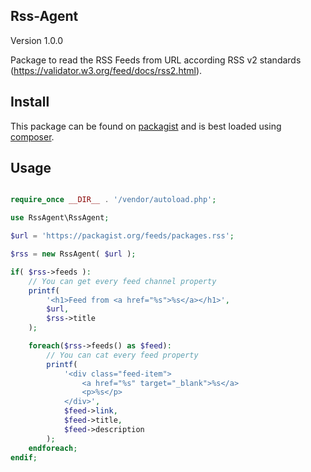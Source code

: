 ## Rss-Agent

Version 1.0.0

Package to read the RSS Feeds from URL according RSS v2 standards (https://validator.w3.org/feed/docs/rss2.html).

Install
-------

This package can be found on [packagist](https://packagist.org/packages/skydriver/rss-agent) and is best loaded using [composer](http://getcomposer.org/).

Usage
-----

```php

require_once __DIR__ . '/vendor/autoload.php';

use RssAgent\RssAgent;

$url = 'https://packagist.org/feeds/packages.rss';

$rss = new RssAgent( $url );

if( $rss->feeds ):
	// You can get every feed channel property 
	printf(
		'<h1>Feed from <a href="%s">%s</a></h1>',
		$url,
		$rss->title
	);

	foreach($rss->feeds() as $feed):
		// You can cat every feed property
		printf(
			'<div class="feed-item">
				<a href="%s" target="_blank">%s</a>
				<p>%s</p>
			</div>',
			$feed->link,
			$feed->title,
			$feed->description
		);
	endforeach;
endif;
```
